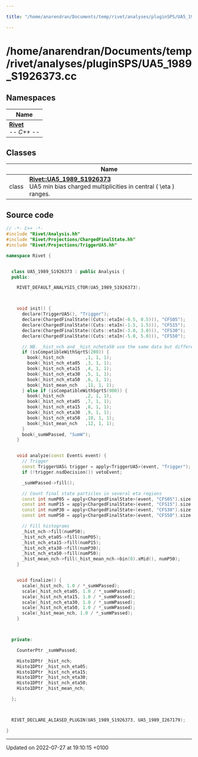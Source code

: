 ```yaml
---

title: "/home/anarendran/Documents/temp/rivet/analyses/pluginSPS/UA5_1989_S1926373.cc"

---
```


# /home/anarendran/Documents/temp/rivet/analyses/pluginSPS/UA5_1989_S1926373.cc



## Namespaces

| Name           |
| -------------- |
| **[Rivet](http://example.org/namespaces/namespacerivet/)** <br>-*- C++ -*-  |

## Classes

|                | Name           |
| -------------- | -------------- |
| class | **[Rivet::UA5_1989_S1926373](http://example.org/classes/classrivet_1_1ua5__1989__s1926373/)** <br>UA5 min bias charged multiplicities in central \( \eta \) ranges.  |




## Source code

```cpp
// -*- C++ -*-
#include "Rivet/Analysis.hh"
#include "Rivet/Projections/ChargedFinalState.hh"
#include "Rivet/Projections/TriggerUA5.hh"

namespace Rivet {


  class UA5_1989_S1926373 : public Analysis {
  public:

    RIVET_DEFAULT_ANALYSIS_CTOR(UA5_1989_S1926373);



    void init() {
      declare(TriggerUA5(), "Trigger");
      declare(ChargedFinalState((Cuts::etaIn(-0.5, 0.5))), "CFS05");
      declare(ChargedFinalState((Cuts::etaIn(-1.5, 1.5))), "CFS15");
      declare(ChargedFinalState((Cuts::etaIn(-3.0, 3.0))), "CFS30");
      declare(ChargedFinalState((Cuts::etaIn(-5.0, 5.0))), "CFS50");

      // NB. _hist_nch and _hist_ncheta50 use the same data but different binning
      if (isCompatibleWithSqrtS(200)) {
        book(_hist_nch        ,1, 1, 1);
        book(_hist_nch_eta05  ,3, 1, 1);
        book(_hist_nch_eta15  ,4, 1, 1);
        book(_hist_nch_eta30  ,5, 1, 1);
        book(_hist_nch_eta50  ,6, 1, 1);
        book(_hist_mean_nch   ,11, 1, 1);
      } else if (isCompatibleWithSqrtS(900)) {
        book(_hist_nch        ,2, 1, 1);
        book(_hist_nch_eta05  ,7, 1, 1);
        book(_hist_nch_eta15  ,8, 1, 1);
        book(_hist_nch_eta30  ,9, 1, 1);
        book(_hist_nch_eta50  ,10, 1, 1);
        book(_hist_mean_nch   ,12, 1, 1);
      }
      book(_sumWPassed, "SumW");
    }


    void analyze(const Event& event) {
      // Trigger
      const TriggerUA5& trigger = apply<TriggerUA5>(event, "Trigger");
      if (!trigger.nsdDecision()) vetoEvent;

      _sumWPassed->fill();

      // Count final state particles in several eta regions
      const int numP05 = apply<ChargedFinalState>(event, "CFS05").size();
      const int numP15 = apply<ChargedFinalState>(event, "CFS15").size();
      const int numP30 = apply<ChargedFinalState>(event, "CFS30").size();
      const int numP50 = apply<ChargedFinalState>(event, "CFS50").size();

      // Fill histograms
      _hist_nch->fill(numP50);
      _hist_nch_eta05->fill(numP05);
      _hist_nch_eta15->fill(numP15);
      _hist_nch_eta30->fill(numP30);
      _hist_nch_eta50->fill(numP50);
      _hist_mean_nch->fill(_hist_mean_nch->bin(0).xMid(), numP50);
    }


    void finalize() {
      scale(_hist_nch, 1.0 / *_sumWPassed);
      scale(_hist_nch_eta05, 1.0 / *_sumWPassed);
      scale(_hist_nch_eta15, 1.0 / *_sumWPassed);
      scale(_hist_nch_eta30, 1.0 / *_sumWPassed);
      scale(_hist_nch_eta50, 1.0 / *_sumWPassed);
      scale(_hist_mean_nch, 1.0 / *_sumWPassed);
    }



  private:

    CounterPtr _sumWPassed;

    Histo1DPtr _hist_nch;
    Histo1DPtr _hist_nch_eta05;
    Histo1DPtr _hist_nch_eta15;
    Histo1DPtr _hist_nch_eta30;
    Histo1DPtr _hist_nch_eta50;
    Histo1DPtr _hist_mean_nch;

  };



  RIVET_DECLARE_ALIASED_PLUGIN(UA5_1989_S1926373, UA5_1989_I267179);

}
```


-------------------------------

Updated on 2022-07-27 at 19:10:15 +0100
